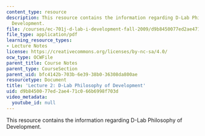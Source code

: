 ```yaml
---
content_type: resource
description: This resource contains the information regarding D-Lab Philosophy of
  Development.
file: /courses/ec-701j-d-lab-i-development-fall-2009/d9b8450077ed2ae471c066b6998f703d_MITEC_701JF09_lec02_nb.pdf
file_type: application/pdf
learning_resource_types:
- Lecture Notes
license: https://creativecommons.org/licenses/by-nc-sa/4.0/
ocw_type: OCWFile
parent_title: Course Notes
parent_type: CourseSection
parent_uid: bfc4142b-703b-6e39-38b0-36308da800ae
resourcetype: Document
title: 'Lecture 2: D-Lab Philosophy of Development'
uid: d9b84500-77ed-2ae4-71c0-66b6998f703d
video_metadata:
  youtube_id: null
---
```

This resource contains the information regarding D-Lab Philosophy of Development.